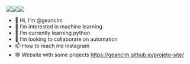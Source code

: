 [<img src="https://img.shields.io/badge/Medium-12100E?style=for-the-badge&logo=medium&logoColor=white" />](https://medium.com/@geanclm)[<img src="https://img.shields.io/badge/Twitter-1DA1F2?style=for-the-badge&logo=twitter&logoColor=white" />](https://www.twitter.com/geanclm/)[<img src="https://img.shields.io/badge/Blogger-FF5722?style=for-the-badge&logo=blogger&logoColor=white" />](http://geanclm.blogspot.com/2011/01/floripa-para-o-mundo.html)


- 👋 Hi, I’m @geanclm
- 👀 I’m interested in machine learning
- 🌱 I’m currently learning python
- 💞️ I’m looking to collaborate on automation
- 📫 How to reach me instagram
- :spider_web: Website with some projects https://geanclm.github.io/projeto-site/

<!---
geanclm/geanclm is a ✨ special ✨ repository because its `README.md` (this file) appears on your GitHub profile.
You can click the Preview link to take a look at your changes.
--->
